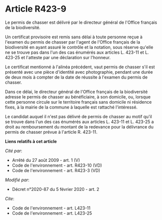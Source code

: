 # Article R423-9

Le permis de chasser est délivré par le directeur général de l'Office français de la biodiversité.

Un certificat provisoire est remis sans délai à toute personne reçue à l'examen du permis de chasser par l'agent de l'Office
français de la biodiversité en ayant assuré le contrôle et la notation, sous réserve qu'elle ne se trouve pas dans l'un des
cas énumérés aux articles L. 423-11 et L. 423-25 et l'atteste par une déclaration sur l'honneur.

Le certificat mentionné à l'alinéa précédent, vaut permis de chasser s'il est présenté avec une pièce d'identité avec
photographie, pendant une durée de deux mois à compter de la date de réussite à l'examen du permis de chasser.

Dans ce délai, le directeur général de l'Office français de la biodiversité adresse le permis de chasser au bénéficiaire, à
son domicile, ou, lorsque cette personne circule sur le territoire français sans domicile ni résidence fixes, à la mairie de
la commune à laquelle est rattaché l'intéressé.

Le candidat auquel il n'est pas délivré de permis de chasser au motif qu'il se trouve dans l'un des cas énumérés aux articles
L. 423-11 et L. 423-25 a droit au remboursement du montant de la redevance pour la délivrance du permis de chasser prévue à
l'article R. 423-11.

**Liens relatifs à cet article**

_Cité par_:

  - Arrêté du 27 août 2009 - art. 1 (V)
  - Code de l'environnement - art. R423-10 (VD)
  - Code de l'environnement - art. R423-3 (VD)

_Modifié par_:

  - Décret n°2020-87 du 5 février 2020 - art. 2

_Cite_:

  - Code de l'environnement - art. L423-11
  - Code de l'environnement - art. L423-25
